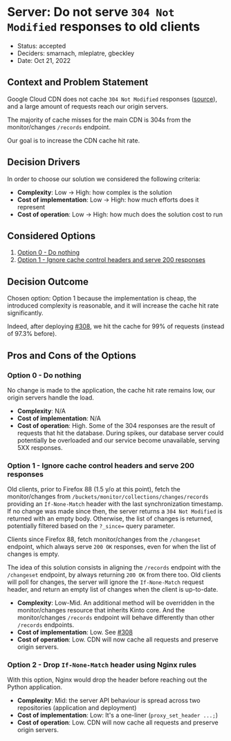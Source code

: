 # Server: Do not serve `304 Not Modified` responses to old clients

* Status: accepted
* Deciders: smarnach, mleplatre, gbeckley
* Date: Oct 21, 2022

## Context and Problem Statement

Google Cloud CDN does not cache `304 Not Modified` responses ([source](https://cloud.google.com/cdn/docs/caching#cacheability)), and a large amount of requests reach our origin servers.

The majority of cache misses for the main CDN is 304s from the monitor/changes `/records` endpoint.

Our goal is to increase the CDN cache hit rate.

## Decision Drivers

In order to choose our solution we considered the following criteria:

- **Complexity**: Low → High: how complex is the solution
- **Cost of implementation**: Low → High: how much efforts does it represent
- **Cost of operation**: Low → High: how much does the solution cost to run

## Considered Options

1. [Option 0 - Do nothing](#option-0---do-nothing)
1. [Option 1 - Ignore cache control headers and serve 200 responses](#option-1---ignore-cache-control-headers-and-serve-200-responses)

## Decision Outcome

Chosen option: Option 1 because the implementation is cheap, the introduced complexity is reasonable, and it will increase the cache hit rate significantly.

Indeed, after deploying [#308](https://github.com/mozilla/remote-settings/pull/308), we hit the cache for 99% of requests (instead of 97.3% before).

## Pros and Cons of the Options

### Option 0 - Do nothing

No change is made to the application, the cache hit rate remains low, our origin servers handle the load.

- **Complexity**: N/A
- **Cost of implementation**: N/A
- **Cost of operation**: High. Some of the 304 responses are the result of requests that hit the database. During spikes, our database server could potentially be overloaded and our service become unavailable, serving 5XX responses.


### Option 1 - Ignore cache control headers and serve 200 responses

Old clients, prior to Firefox 88  (1.5 y/o at this point), fetch the monitor/changes from `/buckets/monitor/collections/changes/records` providing an `If-None-Match` header with the last synchronization timestamp.
If no change was made since then, the server returns a `304 Not Modified` is returned with an empty body.
Otherwise, the list of changes is returned, potentially filtered based on the `?_since=` query parameter.

Clients since Firefox 88, fetch monitor/changes from the `/changeset` endpoint, which always serve `200 OK` responses, even for when the list of changes is empty.

The idea of this solution consists in aligning the `/records` endpoint with the `/changeset` endpoint, by always returning `200 OK` from there too.
Old clients will poll for changes, the server will ignore the `If-None-Match` request header, and return an empty list of changes when the client is up-to-date.

- **Complexity**: Low-Mid. An additional method will be overridden in the monitor/changes resource that inherits Kinto core. And the monitor/changes `/records` endpoint will behave differently than other `/records` endpoints.
- **Cost of implementation**: Low. See [#308](https://github.com/mozilla/remote-settings/pull/308)
- **Cost of operation**: Low. CDN will now cache all requests and preserve origin servers.

### Option 2 - Drop `If-None-Match` header using Nginx rules

With this option, Nginx would drop the header before reaching out the Python application.

- **Complexity**: Mid: the server API behaviour is spread across two repositories (application and deployment)
- **Cost of implementation**: Low: It's a one-liner (`proxy_set_header ...;`)
- **Cost of operation**: Low. CDN will now cache all requests and preserve origin servers.
